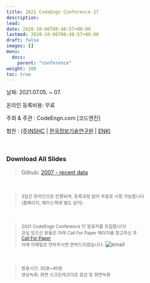```yaml
---
title: 2021 CodeEngn Conference 17
description: 
lead: 
date: 2020-10-06T08:48:57+00:00
lastmod: 2020-10-06T08:48:57+00:00
draft: false
images: []
menu:
  docs:
    parent: "conference"
weight: 100
toc: true
---
```


날짜: 2021.07.05. ~ 07. &nbsp;

온라인 등록비용: 무료 &nbsp;

주최 & 주관 : CodeEngn.com [코드엔진] &nbsp;

협찬 : <a href='https://www.nshc.net' target='_blank'>(주)NSHC</a> | <a href='https://kitri.re.kr' target='_blank'>한국정보기술연구원</a> | <a href='https://enki.co.kr' target='_blank'>ENKI</a> &nbsp;

<br />

### Download All Slides

> Github: <a href='https://github.com/codeengn/codeengn-conference' target='_blank'>2007 - recent data</a>
 
<br />

> <small>3일간 온라인으로 진행되며, 등록과정 없이 무료로 시청 가능합니다<br />
> (홈페이지, 페이스북에 별도 공지) </small>

<br />

> <small>2021 CodeEngn Conference 17 발표자를 모집합니다!<br />
> 관심 있으신 분들은 아래 Call For Paper 페이지를 참고하신 후<br />
> <a href='/conference/cfp/' target='_blank'>Call For Paper</a><br />
> 아래 이메일로 연락주시면 연락드리겠습니다.</small>
![email](email.png)

<br />

> <small>발표시간: 30분~40분 <br />
> 영상녹화: 화면 스크린레코더로 음성 및 화면녹화 </small>
 

